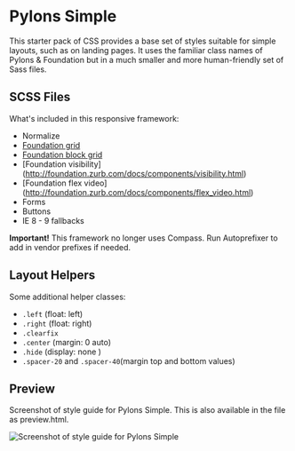 # Pylons Simple

This starter pack of CSS provides a base set of styles suitable for simple layouts, such as on landing pages. It uses the familiar class names of Pylons & Foundation but in a much smaller and more human-friendly set of Sass files.

## SCSS Files
What's included in this responsive framework:
* Normalize
* [Foundation grid](http://foundation.zurb.com/docs/components/grid.html)
* [Foundation block grid](http://foundation.zurb.com/docs/components/block_grid.html)
* [Foundation visibility] (http://foundation.zurb.com/docs/components/visibility.html)
* [Foundation flex video] (http://foundation.zurb.com/docs/components/flex_video.html)
* Forms
* Buttons
* IE 8 - 9 fallbacks

**Important!** This framework no longer uses Compass.  Run Autoprefixer to add in vendor prefixes if needed.

## Layout Helpers
Some additional helper classes:
* `.left` (float: left)
* `.right` (float: right)
* `.clearfix`
* `.center` (margin: 0 auto)
* `.hide` (display: none )
* `.spacer-20` and `.spacer-40`(margin top and bottom values)

## Preview
Screenshot of style guide for Pylons Simple.  This is also available in the file as preview.html.

![Screenshot of style guide for Pylons Simple](http://cl.ly/image/3D3C241e1W07/pylons-simple-screenshot.png)




